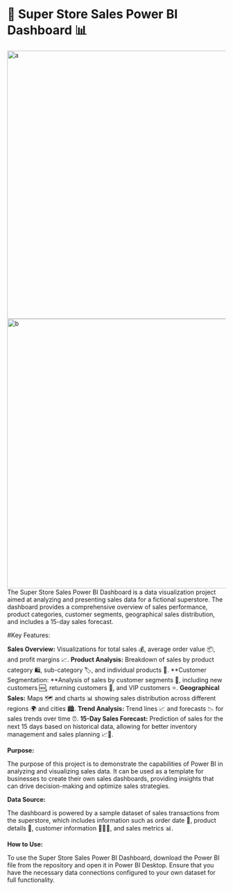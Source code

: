 # 🛒 Super Store Sales Power BI Dashboard 📊
<img width="617" alt="a" src="https://github.com/nimrafaryal/super_store_sales/assets/135431065/ff54be1b-3dfd-46b0-bf49-4d9c873402ce">
<img width="620" alt="b" src="https://github.com/nimrafaryal/super_store_sales/assets/135431065/17908017-a5c6-49b1-9fe3-daddfcf86ea1">
The Super Store Sales Power BI Dashboard is a data visualization project aimed at analyzing and presenting sales data for a fictional superstore. The dashboard provides a comprehensive overview of sales performance, product categories, customer segments, geographical sales distribution, and includes a 15-day sales forecast.

#Key Features:

**Sales Overview:** Visualizations for total sales 💰, average order value 📦, and profit margins 📈.
**Product Analysis:** Breakdown of sales by product category 🛍️, sub-category 🏷️, and individual products 🛒.
**Customer Segmentation: **Analysis of sales by customer segments 🤝, including new customers 🆕, returning customers 🔁, and VIP customers ⭐.
**Geographical Sales:** Maps 🗺️ and charts 📊 showing sales distribution across different regions 🌍 and cities 🏙️.
**Trend Analysis:** Trend lines 📈 and forecasts 📉 for sales trends over time ⏰.
 **15-Day Sales Forecast:** Prediction of sales for the next 15 days based on historical data, allowing for better inventory management and sales planning 📈📆.

**Purpose:**

The purpose of this project is to demonstrate the capabilities of Power BI in analyzing and visualizing sales data. It can be used as a template for businesses to create their own sales dashboards, providing insights that can drive decision-making and optimize sales strategies.

**Data Source:**

The dashboard is powered by a sample dataset of sales transactions from the superstore, which includes information such as order date 📅, product details 📝, customer information 🧑‍🤝‍🧑, and sales metrics 📊.

**How to Use:**

To use the Super Store Sales Power BI Dashboard, download the Power BI file from the repository and open it in Power BI Desktop. Ensure that you have the necessary data connections configured to your own dataset for full functionality.
